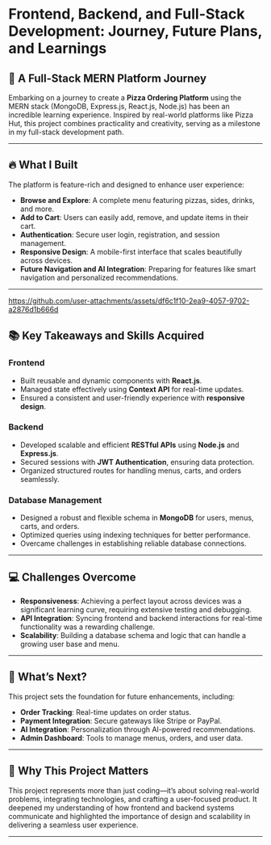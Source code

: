 # Frontend, Backend, and Full-Stack Development: Journey, Future Plans, and Learnings

## 🌟 A Full-Stack MERN Platform Journey
Embarking on a journey to create a **Pizza Ordering Platform** using the MERN stack (MongoDB, Express.js, React.js, Node.js) has been an incredible learning experience. Inspired by real-world platforms like Pizza Hut, this project combines practicality and creativity, serving as a milestone in my full-stack development path.

---

## 🔥 What I Built
The platform is feature-rich and designed to enhance user experience:

- **Browse and Explore**: A complete menu featuring pizzas, sides, drinks, and more.
- **Add to Cart**: Users can easily add, remove, and update items in their cart.
- **Authentication**: Secure user login, registration, and session management.
- **Responsive Design**: A mobile-first interface that scales beautifully across devices.
- **Future Navigation and AI Integration**: Preparing for features like smart navigation and personalized recommendations.

---

https://github.com/user-attachments/assets/df6c1f10-2ea9-4057-9702-a2876d1b666d



## 📚 Key Takeaways and Skills Acquired

### Frontend
- Built reusable and dynamic components with **React.js**.
- Managed state effectively using **Context API** for real-time updates.
- Ensured a consistent and user-friendly experience with **responsive design**.

### Backend
- Developed scalable and efficient **RESTful APIs** using **Node.js** and **Express.js**.
- Secured sessions with **JWT Authentication**, ensuring data protection.
- Organized structured routes for handling menus, carts, and orders seamlessly.

### Database Management
- Designed a robust and flexible schema in **MongoDB** for users, menus, carts, and orders.
- Optimized queries using indexing techniques for better performance.
- Overcame challenges in establishing reliable database connections.

---

## 💻 Challenges Overcome
- **Responsiveness**: Achieving a perfect layout across devices was a significant learning curve, requiring extensive testing and debugging.
- **API Integration**: Syncing frontend and backend interactions for real-time functionality was a rewarding challenge.
- **Scalability**: Building a database schema and logic that can handle a growing user base and menu.

---

## 🚀 What’s Next?
This project sets the foundation for future enhancements, including:

- **Order Tracking**: Real-time updates on order status.
- **Payment Integration**: Secure gateways like Stripe or PayPal.
- **AI Integration**: Personalization through AI-powered recommendations.
- **Admin Dashboard**: Tools to manage menus, orders, and user data.

---

## 🌟 Why This Project Matters
This project represents more than just coding—it’s about solving real-world problems, integrating technologies, and crafting a user-focused product. It deepened my understanding of how frontend and backend systems communicate and highlighted the importance of design and scalability in delivering a seamless user experience.

---
